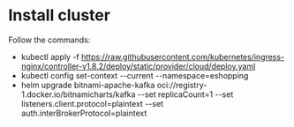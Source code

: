 ﻿# Install cluster
Follow the commands:
 - kubectl apply -f https://raw.githubusercontent.com/kubernetes/ingress-nginx/controller-v1.8.2/deploy/static/provider/cloud/deploy.yaml
 - kubectl config set-context --current --namespace=eshopping
 - helm upgrade bitnami-apache-kafka oci://registry-1.docker.io/bitnamicharts/kafka --set replicaCount=1 --set listeners.client.protocol=plaintext --set auth.interBrokerProtocol=plaintext
